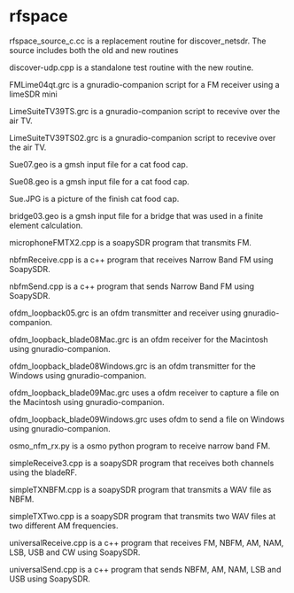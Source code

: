 # rfspace
rfspace_source_c.cc is a replacement routine for discover_netsdr. The source includes both the old and new routines

discover-udp.cpp is a standalone test routine with the new routine.

FMLime04qt.grc is a gnuradio-companion script for a FM receiver using a limeSDR mini

LimeSuiteTV39TS.grc is a gnuradio-companion script to recevive over the air TV.

LimeSuiteTV39TS02.grc is a gnuradio-companion script to recevive over the air TV.

Sue07.geo is a gmsh input file for a cat food cap.

Sue08.geo is a gmsh input file for a cat food cap.

Sue.JPG is a picture of the finish cat food cap.

bridge03.geo is a gmsh input file for a bridge that was used in a finite element calculation.

microphoneFMTX2.cpp is a soapySDR program that transmits FM.

nbfmReceive.cpp is a c++ program that receives Narrow Band FM using SoapySDR.

nbfmSend.cpp is a c++ program that sends Narrow Band FM using SoapySDR.

ofdm_loopback05.grc is an ofdm transmitter and receiver using gnuradio-companion.

ofdm_loopback_blade08Mac.grc is an ofdm receiver for the Macintosh using gnuradio-companion.

ofdm_loopback_blade08Windows.grc is an ofdm transmitter for the Windows using gnuradio-companion.

ofdm_loopback_blade09Mac.grc uses a ofdm receiver to capture a file on the Macintosh using gnuradio-companion.

ofdm_loopback_blade09Windows.grc uses ofdm to send a file on Windows using gnuradio-companion.

osmo_nfm_rx.py is a osmo python program to receive narrow band FM.

simpleReceive3.cpp is a soapySDR program that receives both channels using the bladeRF.

simpleTXNBFM.cpp is a soapySDR program that transmits a WAV file as NBFM.

simpleTXTwo.cpp is a soapySDR program that transmits two WAV files at two different AM frequencies.

universalReceive.cpp is a c++ program that receives FM, NBFM, AM, NAM, LSB, USB and CW using SoapySDR.

universalSend.cpp is a c++ program that sends NBFM, AM, NAM, LSB and USB using SoapySDR.

